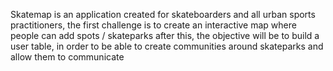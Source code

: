 Skatemap is an application created for skateboarders and all urban sports practitioners, the first challenge is to create an interactive map where people can add spots / skateparks
after this, the objective will be to build a user table, in order to be able to create communities around skateparks and allow them to communicate

